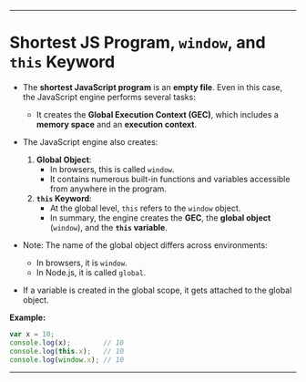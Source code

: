 
---
# Shortest JS Program, `window`, and `this` Keyword

- The **shortest JavaScript program** is an **empty file**. Even in this case, the JavaScript engine performs several tasks:
    - It creates the **Global Execution Context (GEC)**, which includes a **memory space** and an **execution context**.

- The JavaScript engine also creates:
    
    1. **Global Object**:
        - In browsers, this is called `window`.
        - It contains numerous built-in functions and variables accessible from anywhere in the program.
    2. **`this` Keyword**:
        - At the global level, `this` refers to the `window` object.
        - In summary, the engine creates the **GEC**, the **global object** (`window`), and the **`this` variable**.
- Note: The name of the global object differs across environments:
    - In browsers, it is `window`.
    - In Node.js, it is called `global`.
- If a variable is created in the global scope, it gets attached to the global object.
    

**Example:**

```javascript
var x = 10;  
console.log(x);        // 10  
console.log(this.x);   // 10  
console.log(window.x); // 10  
```

---
